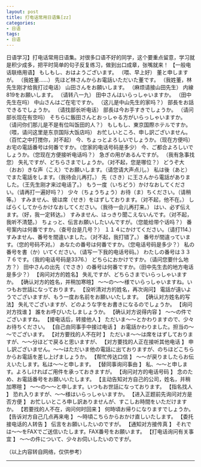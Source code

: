 ```yaml
---
layout: post
title: 打电话常用日语集[zz]
categories:
- 日语
tags:
- 日语
---
```


日语学习】打电话常用日语集。对很多口语不好的同学，这个要重点留意，学习就是积少成多，把平时简单的句子反复练习，做到出口成章，张嘴就来！
【一般电话联络用语】
もしもし、おはようございます。 （喂、早上好）
董と申しますが。 （我姓董……）
先ほど林さんからお電話いただいた董です。 （我姓董，林先生刚才给我打过电话）
山田さんをお願いします。 （麻烦请接山田先生）
内線819をお願いします。 （请转八一九）
田中さんはいらっしゃいますか。 （田中先生在吗）
中山さんはご在宅ですか。 （这儿是中山先生的家吗？）
部長をお話できるでしょうか。 （请找部长听电话）
部長は今お手すきでしょうか。 （请问部长现在有空吗）
そちらに飯田さんとおっしゃる方がいらっしゃいますか。 （请问你们那儿是不是有位叫饭田的人？）
もしもし、東京国際ホテルですか。（喂，请问这里是东京国际大饭店吗）
お忙しいところ、申し訳ございません。（百忙之中打搅你，对不起）
今、ちょっとよろしいでしょうか。（现在方便吗）
お宅の電話番号は何番ですか。（您家的电话号码是多少）
今、ご都合よろしいでしょうか。（您现在方便接听电话吗？）
急ぎの用があるんですが。 （我有急事找您）
失礼ですが、どちらさまでしょうか。（对不起，您是哪位？）
どうぞ大（おお）きな声（こえ）でお願いします。（请您请大声点儿。）
私は後（あと）でまた電話をします。（我待会儿再打。）
先（さき）に王さんから電話がありました。（王先生刚才来过电话了。）
もう一度（いちどう）かけなおしてください。（请再打一遍好吗？）
少々（ちょうちょう）お待（ま）ちください。（请稍等。）
すみません、彼は席（せき）をはずしております。（对不起，他不在。）
しばらくしてからかけなおしてください。（我待一会儿再打来。）
はい、必ず伝えます。（好，我一定转达。）
すみません、はっきり聞こえないんです。（对不起，我听不清楚。）
ちょっと、伝言お願いしたいんですが。（您能给带个话吗？）
番号案内は何番ですか。（查号台是几号？）
１１４にかけてください。（请打114.）
すみません、番号を間違いました。（对不起，我打错了。）
番号が間違っています。（您的号码不对。）
あなたの番号は何番ですか。（您电话号码是多少？）
私の番号を書（か）いてください。（请写一下我的电话号码。）
わたしの番号は３３７６です。（我的电话号码是3376.）
どちらにおかけですか。（请问您要什么地方？）
田中さんの出先（でさき）の番号は何番ですか。（田中先生去的地方电话是多少？）
【询问对方的姓名】
失礼ですが、どちらさまでいらっしゃいますか。
【确认对方的姓名，并稍加寒暄】
～～の～～様でいらっしゃいますね。いつもお世話になっております。
【没听清对方的姓名，再次询问】
電話が遠いようでございますが、もう一度お名前をお願いいたします。
【确认对方姓名的写法】
失礼でございますが、どのような字をお書きになるのでしょうか。
【询问对方找谁 】
誰をお呼びいたしましょうか。
【确认对方说得内容 】
～～の件でございますね。
【接电话后，转接他人 】
ただいま～～とかわりますので、少々お待ちください。
【自己由同事手中接过电话 】
お電話かわりました。担当の～～でございます。
【对方要找的人不在时 】
ただいま～～は席をはずしておりますが、～～分ほどで戻ると思いますが、
【对方要找的人正在接听其他电话 】 
申し訳ございません。～～はただいま他の電話に出ておりますが、のちほどこちらからお電話を差し上げましょうか。
【帮忙传达口信 】
～～が戻りましたらお伝えいたします。私は～～と申します。
【替同事询问事由 】
私、～～と申します。よろしければご用件を承っておきますが。
【询问对方的电话号码 】
念のため、お電話番号をお願いいたします。
【主动告知对方自己的公司，姓名，并稍加寒暄 】
～～の～～と申します。いつもお世話になっております。
【指名找人 】
恐れ入りますが、～～様はいらっしゃいますか。
【进入正题前先询问对方是否方便 】
お忙しいところ申し訳ありませんが、すこしお時間をいただけますか。
【若要找的人不在，询问何时回来 】
何時頃お帰りになりますでしょうか。
【告诉对方自己几点再来电 】
～時頃こちらからおかけ直しいたします。
【委托接电话的人转告 】
伝言をお願いしたいのですが。
【通知对方接传真 】
それでは～～をFAXでご送信いたします。FAX番号をお願います。
【打电话询问有关事宜 】
～～の件について、少々お伺いしたいのですが。

（以上内容转自网络，仅供参考）

----
